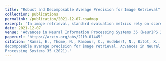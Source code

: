 ```yaml
---
title: "Robust and Decomposable Average Precision for Image Retrieval"
collection: publications
permalink: /publication/2021-12-07-roadmap
excerpt: 'In image retrieval, standard evaluation metrics rely on score ranking, e.g. average precision (AP). In this paper, we introduce a method for robust and decomposable average precision (ROADMAP) addressing two major challenges for end-to-end training of deep neural networks with AP: non-differentiability and non-decomposability. Firstly, we propose a new differentiable approximation of the rank function, which provides an upper bound of the AP loss and ensures robust training. Secondly, we design a simple yet effective loss function to reduce the decomposability gap between the AP in the whole training set and its averaged batch approximation, for which we provide theoretical guarantees. Extensive experiments conducted on three image retrieval datasets show that ROADMAP outperforms several recent AP approximation methods and highlight the importance of our two contributions. Finally, using ROADMAP for training deep models yields very good performances, outperforming state-of-the-art results on the three datasets. Code and instructions to reproduce our results will be made publicly available at https://github.com/elias-ramzi/ROADMAP'
date: 2021-12-07
venue: 'Advances in Neural Information Processing Systems 35 (NeurIPS 2021)'
paperurl: 'https://arxiv.org/abs/2110.01445'
citation: 'Ramzi, E., Thome, N., Rambour, C., Audebert, N., Bitot, X.: Robust and
decomposable average precision for image retrieval. Advances in Neural Information
Processing Systems 35 (2021).'
---
```

